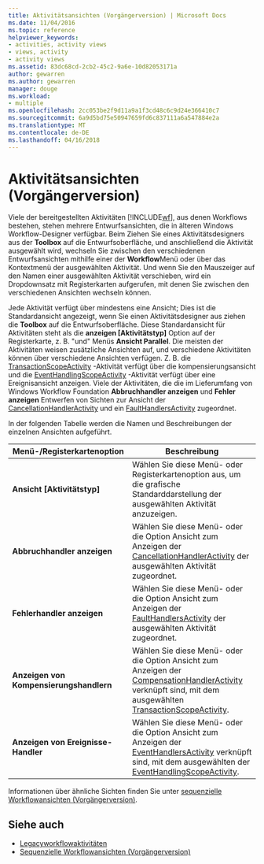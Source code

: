 ```yaml
---
title: Aktivitätsansichten (Vorgängerversion) | Microsoft Docs
ms.date: 11/04/2016
ms.topic: reference
helpviewer_keywords:
- activities, activity views
- views, activity
- activity views
ms.assetid: 83dc68cd-2cb2-45c2-9a6e-10d82053171a
author: gewarren
ms.author: gewarren
manager: douge
ms.workload:
- multiple
ms.openlocfilehash: 2cc053be2f9d11a9a1f3cd48c6c9d24e366410c7
ms.sourcegitcommit: 6a9d5bd75e50947659fd6c837111a6a547884e2a
ms.translationtype: MT
ms.contentlocale: de-DE
ms.lasthandoff: 04/16/2018
---
```

# <a name="activity-views-legacy"></a>Aktivitätsansichten (Vorgängerversion)
Viele der bereitgestellten Aktivitäten [!INCLUDE[wf](../workflow-designer/includes/wf_md.md)], aus denen Workflows bestehen, stehen mehrere Entwurfsansichten, die in älteren Windows Workflow-Designer verfügbar. Beim Ziehen Sie eines Aktivitätsdesigners aus der **Toolbox** auf die Entwurfsoberfläche, und anschließend die Aktivität ausgewählt wird, wechseln Sie zwischen den verschiedenen Entwurfsansichten mithilfe einer der **Workflow**Menü oder über das Kontextmenü der ausgewählten Aktivität. Und wenn Sie den Mauszeiger auf den Namen einer ausgewählten Aktivität verschieben, wird ein Dropdownsatz mit Registerkarten aufgerufen, mit denen Sie zwischen den verschiedenen Ansichten wechseln können.

 Jede Aktivität verfügt über mindestens eine Ansicht; Dies ist die Standardansicht angezeigt, wenn Sie einen Aktivitätsdesigner aus ziehen die **Toolbox** auf die Entwurfsoberfläche. Diese Standardansicht für Aktivitäten steht als die **anzeigen [Aktivitätstyp]** Option auf der Registerkarte, z. B. "und" Menüs **Ansicht Parallel**. Die meisten der Aktivitäten weisen zusätzliche Ansichten auf, und verschiedene Aktivitäten können über verschiedene Ansichten verfügen. Z. B. die [TransactionScopeActivity](http://go.microsoft.com/fwlink?LinkID=65093) -Aktivität verfügt über die kompensierungsansicht und die [EventHandlingScopeActivity](http://go.microsoft.com/fwlink?LinkID=65030) -Aktivität verfügt über eine Ereignisansicht anzeigen. Viele der Aktivitäten, die die im Lieferumfang von Windows Workflow Foundation **Abbruchhandler anzeigen** und **Fehler anzeigen** Entwerfen von Sichten zur Ansicht der [CancellationHandlerActivity](http://go.microsoft.com/fwlink?LinkID=65050) und ein [FaultHandlersActivity](http://go.microsoft.com/fwlink?LinkID=65055) zugeordnet.

 In der folgenden Tabelle werden die Namen und Beschreibungen der einzelnen Ansichten aufgeführt.

|Menü-/Registerkartenoption|Beschreibung|
|----------------------|-----------------|
|**Ansicht [Aktivitätstyp]**|Wählen Sie diese Menü- oder Registerkartenoption aus, um die grafische Standarddarstellung der ausgewählten Aktivität anzuzeigen.|
|**Abbruchhandler anzeigen**|Wählen Sie diese Menü- oder die Option Ansicht zum Anzeigen der [CancellationHandlerActivity](http://go.microsoft.com/fwlink?LinkID=65050) der ausgewählten Aktivität zugeordnet.|
|**Fehlerhandler anzeigen**|Wählen Sie diese Menü- oder die Option Ansicht zum Anzeigen der [FaultHandlersActivity](http://go.microsoft.com/fwlink?LinkID=65055) der ausgewählten Aktivität zugeordnet.|
|**Anzeigen von Kompensierungshandlern**|Wählen Sie diese Menü- oder die Option Ansicht zum Anzeigen der [CompensationHandlerActivity](http://go.microsoft.com/fwlink?LinkID=65053) verknüpft sind, mit dem ausgewählten [TransactionScopeActivity](http://go.microsoft.com/fwlink?LinkID=65093).|
|**Anzeigen von Ereignisse-Handler**|Wählen Sie diese Menü- oder die Option Ansicht zum Anzeigen der [EventHandlersActivity](http://go.microsoft.com/fwlink?LinkID=65018) verknüpft sind, mit dem ausgewählten der [EventHandlingScopeActivity](http://go.microsoft.com/fwlink?LinkID=65030).|

 Informationen über ähnliche Sichten finden Sie unter [sequenzielle Workflowansichten (Vorgängerversion)](../workflow-designer/sequential-workflow-views-legacy.md).

## <a name="see-also"></a>Siehe auch

- [Legacyworkflowaktivitäten](../workflow-designer/legacy-workflow-activities.md)
- [Sequenzielle Workflowansichten (Vorgängerversion)](../workflow-designer/sequential-workflow-views-legacy.md)
